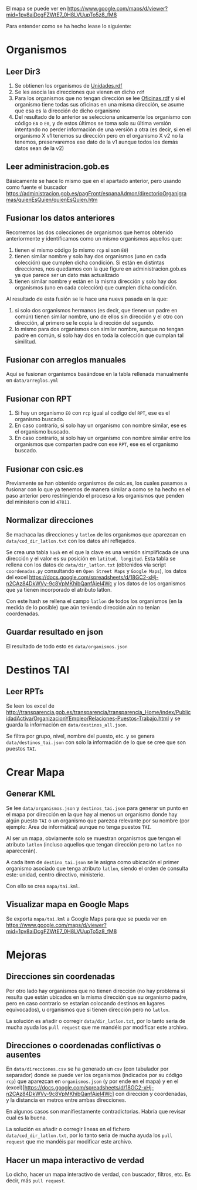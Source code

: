 El mapa se puede ver en https://www.google.com/maps/d/viewer?mid=1pv8aiDcgFZWtE7_0H8LVUupTo5z8_fM8

Para entender como se ha hecho lease lo siguiente:

# Organismos

## Leer Dir3

1. Se obtienen los organismos de [Unidades.rdf](
http://dir3rdf.redsara.es/Unidades.rdf)
2. Se les asocia las direcciones que vienen en dicho `rdf`
3. Para los organismos que no tengan dirección se lee [Oficinas.rdf](http://dir3rdf.redsara.es/Oficinas.rdf) y si el organismo tiene todas sus oficinas en una misma dirección, se asume que esa es la dirección de dicho organismo
4. Del resultado de lo anterior se selecciona unicamente los organismo con código `EA` o `E0`, y de estos últimos se toma solo su última versión intentando no perder información de una versión a otra (es decir, si en el organismo X v1 tenemos su dirección pero en el organismo X v2 no la tenemos, preservaremos ese dato de la v1 aunque todos los demás datos sean de la v2)

## Leer administracion.gob.es

Básicamente se hace lo mismo que en el apartado anterior, pero usando como fuente el buscador https://administracion.gob.es/pagFront/espanaAdmon/directorioOrganigramas/quienEsQuien/quienEsQuien.htm

## Fusionar los datos anteriores

Recorremos las dos colecciones de organismos que hemos obtenido anteriormente y identificamos como un mismo organismos aquellos que:

1. tienen el mismo código (o mismo `rcp` si son `E0`)
2. tienen similar nombre y solo hay dos organismos (uno en cada colección) que cumplen dicha condición. Si están en distintas direcciones, nos quedamos con la que figure en administracion.gob.es ya que parece ser un dato más actualizado
3. tienen similar nombre y están en la misma dirección y solo hay dos organismos (uno en cada colección) que cumplen dicha condición.

Al resultado de esta fusión se le hace una nueva pasada en la que:

1. si solo dos organismos hermanos (es decir, que tienen un padre en común) tienen similar nombre, uno de ellos sin dirección y el otro con dirección, al primero se le copia la dirección del segundo.
2. lo mismo para dos organismos con similar nombre, aunque no tengan padre en común, si solo hay dos en toda la colección que cumplan tal similitud.

## Fusionar con arreglos manuales

Aquí se fusionan organismos basándose en la tabla rellenada manualmente en `data/arreglos.yml`

## Fusionar con RPT

1. Si hay un organismo `E0` con `rcp` igual al codigo del `RPT`, ese es el organismo buscado.
2. En caso contrarío, si solo hay un organismo con nombre similar, ese es el organismo buscado.
3. En caso contrarío, si solo hay un organismo con nombre similar entre los organismos que comparten padre con ese `RPT`, ese es el organismo buscado.

## Fusionar con csic.es

Previamente se han obtenido organismos de csic.es, los cuales pasamos a fusionar con lo que ya tenemos de manera similar a como se ha hecho en el paso anterior pero restringiendo el proceso a los organismos que penden del ministerio con id `47811`.

## Normalizar direcciones

Se machaca las direcciones y `latlon` de los organismos que aparezcan en `data/cod_dir_latlon.txt` con los datos ahí reflejados.

Se crea una tabla `hash` en el que la clave es una versión simplificada de una dirección y el valor es su posición en `latitud, longitud`. Esta tabla se rellena con los datos de `data/dir_latlon.txt` (obtenidos vía script `coordenadas.py` consultando en `Open Street Maps` y `Google Maps`), los datos del excel https://docs.google.com/spreadsheets/d/18GC2-xHj-n2CAz84DkWVy-9c8VpMKhibQanfAjeI4Wc y los datos de los organismos que ya tienen incorporado el atributo latlon.

Con este hash se rellena el campo `latlon` de todos los organismos (en la medida de lo posible) que aún teniendo dirección aún no tenían coordenadas.

## Guardar resultado en json

El resultado de todo esto es `data/organismos.json`

# Destinos TAI

## Leer RPTs

Se leen los excel de http://transparencia.gob.es/transparencia/transparencia_Home/index/PublicidadActiva/OrganizacionYEmpleo/Relaciones-Puestos-Trabajo.html y se guarda la información en `data/destinos_all.json`.

Se filtra por grupo, nivel, nombre del puesto, etc. y se genera `data/destinos_tai.json` con solo la información de lo que se cree que son puestos `TAI`.

# Crear Mapa

## Generar KML

Se lee `data/organismos.json` y `destinos_tai.json` para generar un punto en el mapa por dirección en la que hay al menos un organismo donde hay algún puesto `TAI` o un organismo que parezca relevante por su nombre (por ejemplo: Área de informática) aunque no tenga puestos `TAI`.

Al ser un mapa, obviamente solo se muestran organismos que tengan el atributo `latlon` (incluso aquellos que tengan dirección pero no `latlon` no aparecerán).

A cada item de `destino_tai.json` se le asigna como ubicación el primer organismo asociado que tenga atributo `latlon`, siendo el orden de consulta este: unidad, centro directivo, ministerio.

Con ello se crea `mapa/tai.kml`.

## Visualizar mapa en Google Maps

Se exporta `mapa/tai.kml` a Google Maps para que se pueda ver en https://www.google.com/maps/d/viewer?mid=1pv8aiDcgFZWtE7_0H8LVUupTo5z8_fM8

# Mejoras

## Direcciones sin coordenadas

Por otro lado hay organismos que no tienen dirección (no hay problema si resulta que están ubicados en la misma dirección que su organismo padre, pero en caso contrario se estarían colocando destinos en lugares equivocados), u organismos que si tienen dirección pero no `latlon`.

La solución es añadir o corregir `data/dir_latlon.txt`, por lo tanto seria de mucha ayuda los `pull request` que me mandéis par modificar este archivo.

## Direcciones o coordenadas conflictivas o ausentes

En `data/direcciones.csv` se ha generado un `csv` (con tabulador por separador) donde se puede ver los organismos (indicados por su código `rcp`) que aparezcan en `organismos.json` (y por ende en el mapa) y en el (excel)[https://docs.google.com/spreadsheets/d/18GC2-xHj-n2CAz84DkWVy-9c8VpMKhibQanfAjeI4Wc] con dirección y coordenadas, y la distancia en metros entre ambas direcciones.

En algunos casos son manifiestamente contradictorias. Habría que revisar cual es la buena.

La solución es añadir o corregir lineas en el fichero `data/cod_dir_latlon.txt`, por lo tanto seria de mucha ayuda los `pull request` que me mandéis par modificar este archivo. 

## Hacer un mapa interactivo de verdad

Lo dicho, hacer un mapa interactivo de verdad, con buscador, filtros, etc.
Es decir, más `pull request`.
